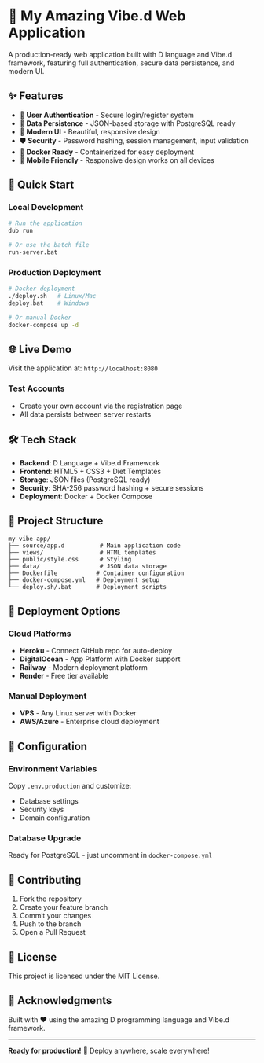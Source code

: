 # 🚀 My Amazing Vibe.d Web Application

A production-ready web application built with D language and Vibe.d framework, featuring full authentication, secure data persistence, and modern UI.

## ✨ Features

- 🔐 **User Authentication** - Secure login/register system
- 💾 **Data Persistence** - JSON-based storage with PostgreSQL ready
- 🎨 **Modern UI** - Beautiful, responsive design
- 🛡️ **Security** - Password hashing, session management, input validation
- 🐳 **Docker Ready** - Containerized for easy deployment
- 📱 **Mobile Friendly** - Responsive design works on all devices

## 🚀 Quick Start

### Local Development
```bash
# Run the application
dub run

# Or use the batch file
run-server.bat
```

### Production Deployment
```bash
# Docker deployment
./deploy.sh   # Linux/Mac
deploy.bat    # Windows

# Or manual Docker
docker-compose up -d
```

## 🌐 Live Demo

Visit the application at: `http://localhost:8080`

### Test Accounts
- Create your own account via the registration page
- All data persists between server restarts

## 🛠️ Tech Stack

- **Backend**: D Language + Vibe.d Framework
- **Frontend**: HTML5 + CSS3 + Diet Templates
- **Storage**: JSON files (PostgreSQL ready)
- **Security**: SHA-256 password hashing + secure sessions
- **Deployment**: Docker + Docker Compose

## 📁 Project Structure

```
my-vibe-app/
├── source/app.d          # Main application code
├── views/                # HTML templates
├── public/style.css      # Styling
├── data/                 # JSON data storage
├── Dockerfile           # Container configuration
├── docker-compose.yml   # Deployment setup
└── deploy.sh/.bat       # Deployment scripts
```

## 🚀 Deployment Options

### Cloud Platforms
- **Heroku** - Connect GitHub repo for auto-deploy
- **DigitalOcean** - App Platform with Docker support
- **Railway** - Modern deployment platform
- **Render** - Free tier available

### Manual Deployment
- **VPS** - Any Linux server with Docker
- **AWS/Azure** - Enterprise cloud deployment

## 🔧 Configuration

### Environment Variables
Copy `.env.production` and customize:
- Database settings
- Security keys
- Domain configuration

### Database Upgrade
Ready for PostgreSQL - just uncomment in `docker-compose.yml`

## 🤝 Contributing

1. Fork the repository
2. Create your feature branch
3. Commit your changes
4. Push to the branch
5. Open a Pull Request

## 📄 License

This project is licensed under the MIT License.

## 🎉 Acknowledgments

Built with ❤️ using the amazing D programming language and Vibe.d framework.

---

**Ready for production!** 🚀 Deploy anywhere, scale everywhere!